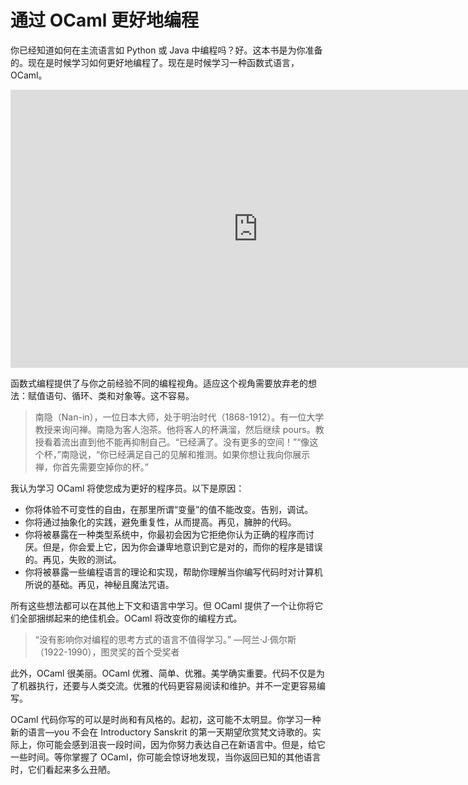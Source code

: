 # 通过 OCaml 更好地编程

你已经知道如何在主流语言如 Python 或 Java 中编程吗？好。这本书是为你准备的。现在是时候学习如何更好地编程了。现在是时候学习一种函数式语言，OCaml。

<iframe width="791" height="445" src="https://www.youtube.com/embed/MUcka_SvhLw" title="Introduction | OCaml Programming | Chapter 1 Video 1" frameborder="0" allow="accelerometer; autoplay; clipboard-write; encrypted-media; gyroscope; picture-in-picture; web-share" referrerpolicy="strict-origin-when-cross-origin" allowfullscreen></iframe>

函数式编程提供了与你之前经验不同的编程视角。适应这个视角需要放弃老的想法：赋值语句、循环、类和对象等。这不容易。

> 南隐（Nan-in），一位日本大师，处于明治时代（1868-1912）。有一位大学教授来询问禅。南隐为客人泡茶。他将客人的杯满溜，然后继续 pours。教授看着流出直到他不能再抑制自己。“已经满了。没有更多的空间！”“像这个杯，”南隐说，“你已经满足自己的见解和推测。如果你想让我向你展示禅，你首先需要空掉你的杯。”

我认为学习 OCaml 将使您成为更好的程序员。以下是原因：

- 你将体验不可变性的自由，在那里所谓“变量”的值不能改变。告别，调试。
- 你将通过抽象化的实践，避免重复性，从而提高。再见，臃肿的代码。
- 你将被暴露在一种类型系统中，你最初会因为它拒绝你认为正确的程序而讨厌。但是，你会爱上它，因为你会谦卑地意识到它是对的，而你的程序是错误的。再见，失败的测试。
- 你将被暴露一些编程语言的理论和实现，帮助你理解当你编写代码时对计算机所说的基础。再见，神秘且魔法咒语。

所有这些想法都可以在其他上下文和语言中学习。但 OCaml 提供了一个让你将它们全部捆绑起来的绝佳机会。OCaml 将改变你的编程方式。

> “没有影响你对编程的思考方式的语言不值得学习。”
>              —阿兰·J·佩尔斯（1922-1990），图灵奖的首个受奖者

此外，OCaml 很美丽。OCaml 优雅、简单、优雅。美学确实重要。代码不仅是为了机器执行，还要与人类交流。优雅的代码更容易阅读和维护。并不一定更容易编写。

OCaml 代码你写的可以是时尚和有风格的。起初，这可能不太明显。你学习一种新的语言—you 不会在 Introductory Sanskrit 的第一天期望欣赏梵文诗歌的。实际上，你可能会感到沮丧一段时间，因为你努力表达自己在新语言中。但是，给它一些时间。等你掌握了 OCaml，你可能会惊讶地发现，当你返回已知的其他语言时，它们看起来多么丑陋。

